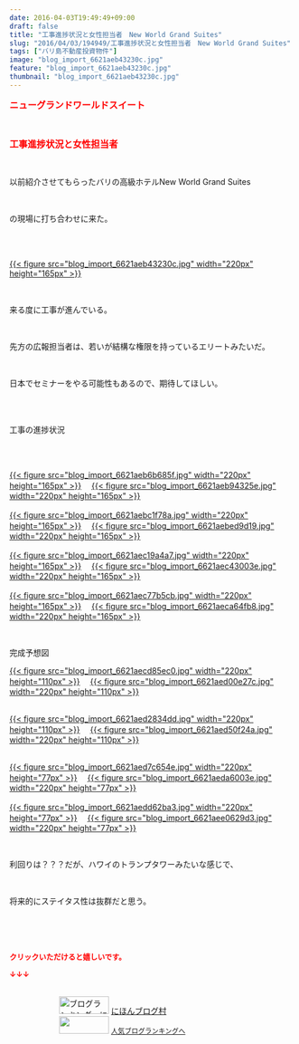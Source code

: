 ```yaml
---
date: 2016-04-03T19:49:49+09:00
draft: false
title: "工事進捗状況と女性担当者　New World Grand Suites"
slug: "2016/04/03/194949/工事進捗状況と女性担当者　New World Grand Suites"
tags: ["バリ島不動産投資物件"]
image: "blog_import_6621aeb43230c.jpg"
feature: "blog_import_6621aeb43230c.jpg"
thumbnail: "blog_import_6621aeb43230c.jpg"
---
```

<p><font color="#ff0000" size="3"><strong>ニューグランドワールドスイート</strong></font></p><br/><p><font color="#ff0000" size="3"><strong>工事</strong></font><font color="#ff0000" size="3"><strong>進捗状況</strong></font><font color="#ff0000" size="3"><strong>と女性担当者</strong></font><br/></p><br/><p>以前紹介させてもらったバリの高級ホテルNew World Grand Suites</p><br/><p>の現場に打ち合わせに来た。</p><br/><p><br/><a href="blog_import_6621aeb56855e.jpg">{{< figure src="blog_import_6621aeb43230c.jpg" width="220px" height="165px" >}}</a> <br/></p><br/><p>来る度に工事が進んでいる。</p><br/><p>先方の広報担当者は、若いが結構な権限を持っているエリートみたいだ。</p><br/><p>日本でセミナーをやる可能性もあるので、期待してほしい。</p><br/><br/><p>工事の進捗状況</p><br/><p><br/><a href="blog_import_6621aeb7ef58b.jpg">{{< figure src="blog_import_6621aeb6b685f.jpg" width="220px" height="165px" >}}</a> 　<a href="blog_import_6621aebaa2f53.jpg">{{< figure src="blog_import_6621aeb94325e.jpg" width="220px" height="165px" >}}</a> <br/><br/><a href="blog_import_6621aebd853a6.jpg">{{< figure src="blog_import_6621aebc1f78a.jpg" width="220px" height="165px" >}}</a> 　<a href="blog_import_6621aec01d285.jpg">{{< figure src="blog_import_6621aebed9d19.jpg" width="220px" height="165px" >}}</a> <br/><br/><a href="blog_import_6621aec2d7653.jpg">{{< figure src="blog_import_6621aec19a4a7.jpg" width="220px" height="165px" >}}</a> 　<a href="blog_import_6621aec56b8fb.jpg">{{< figure src="blog_import_6621aec43003e.jpg" width="220px" height="165px" >}}</a> <br/><br/><a href="blog_import_6621aec92404b.jpg">{{< figure src="blog_import_6621aec77b5cb.jpg" width="220px" height="165px" >}}</a> 　<a href="blog_import_6621aecbb52f1.jpg">{{< figure src="blog_import_6621aeca64fb8.jpg" width="220px" height="165px" >}}</a> <br/></p><br/><p>完成予想図</p><p><a href="blog_import_6621aecec184e.jpg">{{< figure src="blog_import_6621aecd85ec0.jpg" width="220px" height="110px" >}}</a> 　<a href="blog_import_6621aed1466d8.jpg">{{< figure src="blog_import_6621aed00e27c.jpg" width="220px" height="110px" >}}</a> </p><p><br/><a href="blog_import_6621aed3bea27.jpg">{{< figure src="blog_import_6621aed2834dd.jpg" width="220px" height="110px" >}}</a> 　<a href="blog_import_6621aed64cf43.jpg">{{< figure src="blog_import_6621aed50f24a.jpg" width="220px" height="110px" >}}</a> <br/></p><p><br/><a href="blog_import_6621aed91d01a.jpg">{{< figure src="blog_import_6621aed7c654e.jpg" width="220px" height="77px" >}}</a> 　<a href="blog_import_6621aedb96e91.jpg">{{< figure src="blog_import_6621aeda6003e.jpg" width="220px" height="77px" >}}</a> <br/><br/><a href="blog_import_6621aedeb9fe6.jpg">{{< figure src="blog_import_6621aedd62ba3.jpg" width="220px" height="77px" >}}</a> 　<a href="blog_import_6621aee19c93e.jpg">{{< figure src="blog_import_6621aee0629d3.jpg" width="220px" height="77px" >}}</a> <br/></p><br/><p>利回りは？？？だが、ハワイのトランプタワーみたいな感じで、</p><br/><p>将来的にステイタス性は抜群だと思う。</p><p><br/><br/><br/></p><p><font color="#ff0000" size="2"><strong>クリックいただけると嬉しいです。<br/></strong></font></p><p><font color="#ff0000" size="2"><strong>↓↓↓</strong></font></p><p><br/><a href="ranking.html" target="_blank"><img border="0" alt="ブログランキング・にほんブログ村へ" src="data:image/svg+xml;charset=utf-8,%3Csvg%20xmlns%3D%22http%3A%2F%2Fwww.w3.org%2F2000%2Fsvg%22%20title%3D%22Placeholder%20for%20Images%22%20role%3D%22presentation%22%20viewBox%3D%220%200%2088%2031%22%20%2F%3E" width="88" height="31" data-src="https://img-proxy.blog-video.jp/images?url=http%3A%2F%2Fwww.blogmura.com%2Fimg%2Fwww88_31.gif" style="aspect-ratio: auto 88 / 31;"/><noscript><img border="0" alt="ブログランキング・にほんブログ村へ" src="https://img-proxy.blog-video.jp/images?url=http%3A%2F%2Fwww.blogmura.com%2Fimg%2Fwww88_31.gif" width="88" height="31"></noscript></a> <a href="ranking.html" target="_blank">にほんブログ村</a> <br/><a title="人気ブログランキングへ" href="link.php?1804582"><img border="0" src="data:image/svg+xml;charset=utf-8,%3Csvg%20xmlns%3D%22http%3A%2F%2Fwww.w3.org%2F2000%2Fsvg%22%20title%3D%22Placeholder%20for%20Images%22%20role%3D%22presentation%22%20viewBox%3D%220%200%2088%2031%22%20%2F%3E" width="88" height="31" data-src="https://blog.with2.net/img/banner/banner_22.gif" style="aspect-ratio: auto 88 / 31;"/><noscript><img border="0" src="https://blog.with2.net/img/banner/banner_22.gif" width="88" height="31"></noscript></a> <a style="FONT-SIZE: 12px" href="link.php?1804582">人気ブログランキングへ</a> </p>

